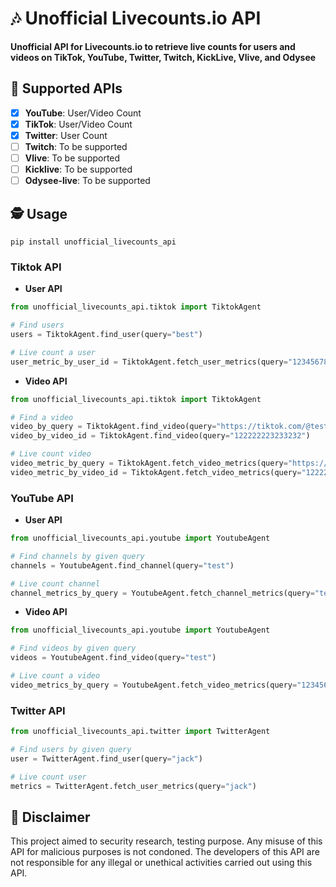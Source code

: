 # 🎶 Unofficial Livecounts.io API

**Unofficial API for Livecounts.io to retrieve live counts for users and videos on TikTok, YouTube, Twitter, Twitch, KickLive, Vlive, and Odysee**

## 📝 Supported APIs

- [x] **YouTube**: User/Video Count
- [x] **TikTok**: User/Video Count
- [x] **Twitter**: User Count
- [ ] **Twitch**: To be supported
- [ ] **Vlive**: To be supported
- [ ] **Kicklive**: To be supported
- [ ] **Odysee-live**: To be supported

## 🕵️ Usage

```shell
pip install unofficial_livecounts_api
```

### Tiktok API

- **User API**

```python
from unofficial_livecounts_api.tiktok import TiktokAgent

# Find users
users = TiktokAgent.find_user(query="best")

# Live count a user
user_metric_by_user_id = TiktokAgent.fetch_user_metrics(query="123456789")
```

- **Video API**

```python
from unofficial_livecounts_api.tiktok import TiktokAgent

# Find a video
video_by_query = TiktokAgent.find_video(query="https://tiktok.com/@test/video/122222223233232?test1=value1")
video_by_video_id = TiktokAgent.find_video(query="122222223233232")

# Live count video
video_metric_by_query = TiktokAgent.fetch_video_metrics(query="https://tiktok.com/@test/video/122222223233232?test1=value1")
video_metric_by_video_id = TiktokAgent.fetch_video_metrics(query="122222223233232")
```

### YouTube API

- **User API**

```python
from unofficial_livecounts_api.youtube import YoutubeAgent

# Find channels by given query
channels = YoutubeAgent.find_channel(query="test")

# Live count channel
channel_metrics_by_query = YoutubeAgent.fetch_channel_metrics(query="test")

```

- **Video API**

```python
from unofficial_livecounts_api.youtube import YoutubeAgent

# Find videos by given query
videos = YoutubeAgent.find_video(query="test")

# Live count a video
video_metrics_by_query = YoutubeAgent.fetch_video_metrics(query="123456789")
```

### Twitter API

```python
from unofficial_livecounts_api.twitter import TwitterAgent

# Find users by given query
user = TwitterAgent.find_user(query="jack")

# Live count user
metrics = TwitterAgent.fetch_user_metrics(query="jack")
```

## 📛 Disclaimer

This project aimed to security research, testing purpose. Any misuse of this API for malicious purposes is not condoned.
The developers of this API are not responsible for any illegal or unethical activities carried out using this API.
